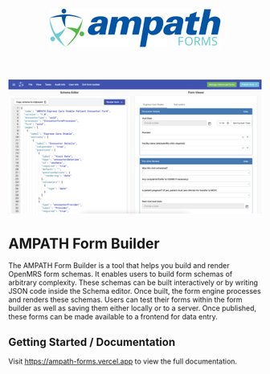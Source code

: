 <p align="center" margin="1rem">
  <img width="340" alt="AMPATH logo" src="https://raw.githubusercontent.com/AMPATH/ngx-openmrs-formbuilder/c728fa6437628a24bcc54ce6ffc6a4c55a16a03e/src/assets/ampath-forms-logo.svg">
</p>
<br />
<br />
<p align="center">
  <img alt="Screenshot showing the Schema Editor of the AMPATH Form Builder" src="https://raw.githubusercontent.com/AMPATH/ngx-openmrs-formbuilder/master/src/assets/screen.png" />
</p>

# AMPATH Form Builder

The AMPATH Form Builder is a tool that helps you build and render OpenMRS form schemas. It enables users to build form schemas of arbitrary complexity. These schemas can be built interactively or by writing JSON code inside the Schema editor. Once built, the form engine processes and renders these schemas. Users can test their forms within the form builder as well as saving them either locally or to a server. Once published, these forms can be made available to a frontend for data entry.

## Getting Started / Documentation

Visit https://ampath-forms.vercel.app to view the full documentation.
